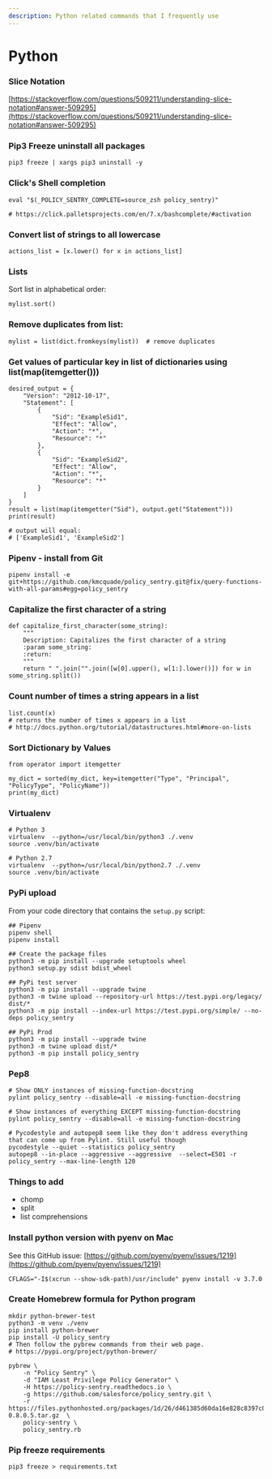```yaml
---
description: Python related commands that I frequently use
---
```


# Python

### Slice Notation

[https://stackoverflow.com/questions/509211/understanding-slice-notation#answer-509295](https://stackoverflow.com/questions/509211/understanding-slice-notation#answer-509295)

### Pip3 Freeze uninstall all packages

```
pip3 freeze | xargs pip3 uninstall -y
```

### Click's Shell completion

```
eval "$(_POLICY_SENTRY_COMPLETE=source_zsh policy_sentry)"

# https://click.palletsprojects.com/en/7.x/bashcomplete/#activation
```

### Convert list of strings to all lowercase

```
actions_list = [x.lower() for x in actions_list]
```

### Lists

Sort list in alphabetical order:

```
mylist.sort()
```

### Remove duplicates from list:

```
mylist = list(dict.fromkeys(mylist))  # remove duplicates

```

### Get values of particular key in list of dictionaries using list(map(itemgetter()))

```
desired_output = {
    "Version": "2012-10-17",
    "Statement": [
        {
            "Sid": "ExampleSid1",
            "Effect": "Allow",
            "Action": "*",
            "Resource": "*"
        },
        {
            "Sid": "ExampleSid2",
            "Effect": "Allow",
            "Action": "*",
            "Resource": "*"
        }
    ]
}
result = list(map(itemgetter("Sid"), output.get("Statement")))
print(result)

# output will equal:
# ['ExampleSid1', 'ExampleSid2']
```

### Pipenv - install from Git

```
pipenv install -e git+https://github.com/kmcquade/policy_sentry.git@fix/query-functions-with-all-params#egg=policy_sentry
```

### Capitalize the first character of a string

```
def capitalize_first_character(some_string):
    """
    Description: Capitalizes the first character of a string
    :param some_string:
    :return:
    """
    return " ".join("".join([w[0].upper(), w[1:].lower()]) for w in some_string.split())
```

### Count number of times a string appears in a list

```
list.count(x)
# returns the number of times x appears in a list
# http://docs.python.org/tutorial/datastructures.html#more-on-lists
```

### Sort Dictionary by Values

```
from operator import itemgetter

my_dict = sorted(my_dict, key=itemgetter("Type", "Principal", "PolicyType", "PolicyName"))
print(my_dict)
```

### Virtualenv 

```
# Python 3
virtualenv  --python=/usr/local/bin/python3 ./.venv
source .venv/bin/activate

# Python 2.7
virtualenv  --python=/usr/local/bin/python2.7 ./.venv
source .venv/bin/activate
```



### PyPi upload

From your code directory that contains the `setup.py` script:

```
## Pipenv
pipenv shell
pipenv install

## Create the package files
python3 -m pip install --upgrade setuptools wheel
python3 setup.py sdist bdist_wheel

## PyPi test server
python3 -m pip install --upgrade twine
python3 -m twine upload --repository-url https://test.pypi.org/legacy/ dist/*
python3 -m pip install --index-url https://test.pypi.org/simple/ --no-deps policy_sentry

## PyPi Prod
python3 -m pip install --upgrade twine
python3 -m twine upload dist/*
python3 -m pip install policy_sentry
```

### Pep8

```
# Show ONLY instances of missing-function-docstring
pylint policy_sentry --disable=all -e missing-function-docstring

# Show instances of everything EXCEPT missing-function-docstring
pylint policy_sentry --disable=all -e missing-function-docstring

# Pycodestyle and autopep8 seem like they don't address everything that can come up from Pylint. Still useful though
pycodestyle --quiet --statistics policy_sentry
autopep8 --in-place --aggressive --aggressive  --select=E501 -r policy_sentry --max-line-length 120
```



### Things to add

* chomp
* split
* list comprehensions



### Install python version with pyenv on Mac <a href="install-python-version-with-pyenv-on-mac" id="install-python-version-with-pyenv-on-mac"></a>

See this GitHub issue: [https://github.com/pyenv/pyenv/issues/1219](https://github.com/pyenv/pyenv/issues/1219)

```
CFLAGS="-I$(xcrun --show-sdk-path)/usr/include" pyenv install -v 3.7.0
```



### Create Homebrew formula for Python program

```
mkdir python-brewer-test
python3 -m venv ./venv
pip install python-brewer
pip install -U policy_sentry
# Then follow the pybrew commands from their web page.
# https://pypi.org/project/python-brewer/

pybrew \
    -n "Policy Sentry" \
    -d "IAM Least Privilege Policy Generator" \
    -H https://policy-sentry.readthedocs.io \
    -g https://github.com/salesforce/policy_sentry.git \
    -r https://files.pythonhosted.org/packages/1d/26/d461385d60da16e828c8397c06f414e6d2b410c7ff70d71247c625cefdd9/policy_sentry-0.8.0.5.tar.gz  \
    policy-sentry \
    policy_sentry.rb
```

### Pip freeze requirements

```
pip3 freeze > requirements.txt
```
